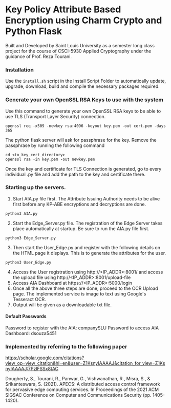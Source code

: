 # Key Policy Attribute Based Encryption using Charm Crypto and Python Flask
Built and Developed by Saint Louis University as a semester long class project for the course of CSCI-5930 Applied Cryptography under the guidance of Prof. Reza Tourani.

### Installation
Use the ```install.sh``` script in the Install Script Folder to automatically update, upgrade, download, build and compile the necessary packages required.

### Generate your own OpenSSL RSA Keys to use with the system
Use this command to generate your own OpenSSL RSA keys to be able to use TLS (Transport Layer Security) connection.
```
openssl req -x509 -newkey rsa:4096 -keyout key.pem -out cert.pem -days 365
```
The python flask server will ask for passphrase for the key. Remove the passphrase by running the following command
```
cd <to_key_cert_directory>
openssl rsa -in key.pem -out newkey.pem
```
Once the key and certificate for TLS Connection is generated, go to every individual .py file and add the path to the key and certificate there.

### Starting up the servers.
1. Start AIA.py file first. The Attribute Issuing Authority needs to be alive first before any KP-ABE encryptions and decryptions are done.
```
python3 AIA.py
```
2. Start the Edge_Server.py file. The registration of the Edge Server takes place automatically at startup. Be sure to run the AIA.py file first.
```
python3 Edge_Server.py
```
3. Then start the User_Edge.py and register with the following details on the HTML page it displays. This is to generate the attributes for the user.
```
python3 User_Edge.py
```
4. Access the User registration using http://<IP_ADDR>:8001/ and access the upload file using http://<IP_ADDR>:8001/upload-file
5. Access AIA Dashboard at https://<IP_ADDR>:5000/login
6. Once all the above three steps are done, proceed to the OCR Upload page. The implemented service is image to text using Google's Tesseract OCR.
7. Output will be given as a downloadable txt file.

#### Default Passwords
Password to register with the AIA: companySLU
Password to access AIA Dashboard: dsouza5451

### Implemented by referring to the following paper
https://scholar.google.com/citations?view_op=view_citation&hl=en&user=Z1KsnyIAAAAJ&citation_for_view=Z1KsnyIAAAAJ:7PzlFSSx8tAC

Dougherty, S., Tourani, R., Panwar, G., Vishwanathan, R., Misra, S., & Srikanteswara, S. (2021). APECS: A distributed access control framework for pervasive edge computing services. In Proceedings of the 2021 ACM SIGSAC Conference on Computer and Communications Security (pp. 1405-1420).